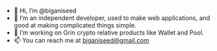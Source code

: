 - 👋 Hi, I’m @biganiseed
- 👀 I’m an independent developer, used to make web applications, and good at making complicated things simple.
- 🌱 I’m working on Grin crypto relative products like Wallet and Pool. 
- 📫 You can reach me at biganiseed@gmail.com
